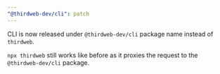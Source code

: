 ```yaml
---
"@thirdweb-dev/cli": patch
---
```


CLI is now released under `@thirdweb-dev/cli` package name instead of `thirdweb`.

`npx thirdweb` still works like before as it proxies the request to the `@thirdweb-dev/cli` package.
